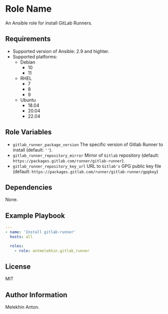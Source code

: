 Role Name
=========

An Ansible role for install GitLab Runners.

Requirements
------------

- Supported version of Ansible: 2.9 and highter.
- Supported platforms:
  - Debian
    - 10
    - 11
  - RHEL
    - 7
    - 8
    - 9
  - Ubuntu
    - 18.04
    - 20.04
    - 22.04

Role Variables
--------------

- `gitlab_runner_package_version` The specific version of Gitlab Runner to install (default: `''`).
- `gitlab_runner_repository_mirror` Mirror of `Gitlab` repository (default: `https://packages.gitlab.com/runner/gitlab-runner`).
- `gitlab_runner_repository_key_url` URL to `Gitlab's` GPG public key file (default: `https://packages.gitlab.com/runner/gitlab-runner/gpgkey`)

Dependencies
------------

None.

Example Playbook
----------------

  ```yaml
  ---
  - name: 'Install gitlab-runner'
    hosts: all

    roles:
      - role: antmelekhin.gitlab_runner
  ```

License
-------

MIT

Author Information
------------------

Melekhin Anton.
